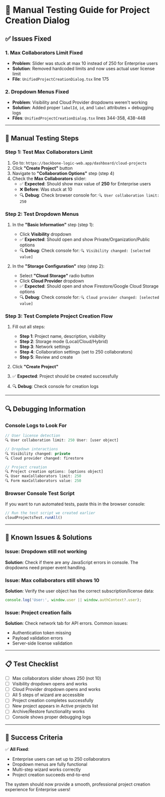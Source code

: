 # 🧪 Manual Testing Guide for Project Creation Dialog

## ✅ Issues Fixed

### 1. **Max Collaborators Limit Fixed**
- **Problem**: Slider was stuck at max 10 instead of 250 for Enterprise users
- **Solution**: Removed hardcoded limits and now uses actual user license limit
- **File**: `UnifiedProjectCreationDialog.tsx` line 175

### 2. **Dropdown Menus Fixed**
- **Problem**: Visibility and Cloud Provider dropdowns weren't working
- **Solution**: Added proper `labelId`, `id`, and `label` attributes + debugging logs
- **Files**: `UnifiedProjectCreationDialog.tsx` lines 344-358, 438-448

---

## 🎯 Manual Testing Steps

### **Step 1: Test Max Collaborators Limit**
1. Go to: `https://backbone-logic-web.app/dashboard/cloud-projects`
2. Click **"Create Project"** button
3. Navigate to **"Collaboration Options"** step (step 4)
4. Check the **Max Collaborators** slider:
   - ✅ **Expected**: Should show max value of **250** for Enterprise users
   - ❌ **Before**: Was stuck at 10
   - 🔍 **Debug**: Check browser console for: `🔍 User collaboration limit: 250`

### **Step 2: Test Dropdown Menus**
1. In the **"Basic Information"** step (step 1):
   - Click **Visibility** dropdown
   - ✅ **Expected**: Should open and show Private/Organization/Public options
   - 🔍 **Debug**: Check console for: `🔍 Visibility changed: [selected value]`

2. In the **"Storage Configuration"** step (step 2):
   - Select **"Cloud Storage"** radio button
   - Click **Cloud Provider** dropdown
   - ✅ **Expected**: Should open and show Firestore/Google Cloud Storage options
   - 🔍 **Debug**: Check console for: `🔍 Cloud provider changed: [selected value]`

### **Step 3: Test Complete Project Creation Flow**
1. Fill out all steps:
   - **Step 1**: Project name, description, visibility
   - **Step 2**: Storage mode (Local/Cloud/Hybrid)
   - **Step 3**: Network settings
   - **Step 4**: Collaboration settings (set to 250 collaborators)
   - **Step 5**: Review and create

2. Click **"Create Project"**
3. ✅ **Expected**: Project should be created successfully
4. 🔍 **Debug**: Check console for creation logs

---

## 🔍 Debugging Information

### **Console Logs to Look For**
```javascript
// User license detection
🔍 User collaboration limit: 250 User: [user object]

// Dropdown interactions
🔍 Visibility changed: private
🔍 Cloud provider changed: firestore

// Project creation
🔍 Project creation options: [options object]
🔍 User maxCollaborators limit: 250
🔍 Form maxCollaborators value: 250
```

### **Browser Console Test Script**
If you want to run automated tests, paste this in the browser console:

```javascript
// Run the test script we created earlier
cloudProjectsTest.runAll()
```

---

## 🚨 Known Issues & Solutions

### **Issue**: Dropdown still not working
**Solution**: Check if there are any JavaScript errors in console. The dropdowns need proper event handling.

### **Issue**: Max collaborators still shows 10
**Solution**: Verify the user object has the correct subscription/license data:
```javascript
console.log('User:', window.user || window.authContext?.user);
```

### **Issue**: Project creation fails
**Solution**: Check network tab for API errors. Common issues:
- Authentication token missing
- Payload validation errors
- Server-side license validation

---

## 📋 Test Checklist

- [ ] Max collaborators slider shows 250 (not 10)
- [ ] Visibility dropdown opens and works
- [ ] Cloud Provider dropdown opens and works
- [ ] All 5 steps of wizard are accessible
- [ ] Project creation completes successfully
- [ ] New project appears in Active projects list
- [ ] Archive/Restore functionality works
- [ ] Console shows proper debugging logs

---

## 🎉 Success Criteria

✅ **All Fixed**: 
- Enterprise users can set up to 250 collaborators
- Dropdown menus are fully functional
- Multi-step wizard works correctly
- Project creation succeeds end-to-end

The system should now provide a smooth, professional project creation experience for Enterprise users!
